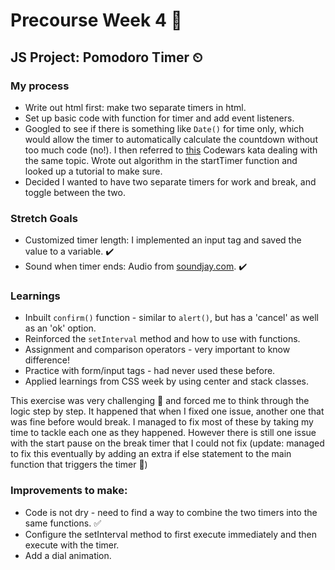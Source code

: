 # Precourse Week 4 📝

## JS Project: Pomodoro Timer ⏲

### My process
- Write out html first: make two separate timers in html.
- Set up basic code with function for timer and add event listeners.
- Googled to see if there is something like `Date()` for time only, which would allow the timer to automatically calculate the countdown without too much code (no!). I then referred to [this](https://www.codewars.com/kata/52685f7382004e774f0001f7) Codewars kata dealing with the same topic. 
Wrote out algorithm in the startTimer function and looked up a tutorial to make sure. 
- Decided I wanted to have two separate timers for work and break, and toggle between the two.

### Stretch Goals
- Customized timer length: I implemented an input tag and saved the value to a variable. ✔️
- Sound when timer ends: Audio from [soundjay.com](www.soundjay.com). ✔️

### Learnings
- Inbuilt `confirm()` function - similar to `alert()`, but has a 'cancel' as well as an 'ok' option. 
- Reinforced the `setInterval` method and how to use with functions.
- Assignment and comparison operators - very important to know difference!
- Practice with form/input tags - had never used these before.
- Applied learnings from CSS week by using center and stack classes.

This exercise was very challenging 🤯 and forced me to think through the logic step by step. It happened that when I fixed one issue, another one that was fine before would break. I managed to fix most of these by taking my time to tackle each one as they happened. However there is still one issue with the start pause on the break timer that I could not fix (update: managed to fix this eventually by adding an extra if else statement to the main function that triggers the timer 🥳)

### Improvements to make: 
- Code is not dry - need to find a way to combine the two timers into the same functions. ✅
- Configure the setInterval method to first execute immediately and then execute with the timer.
- Add a dial animation.


